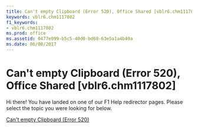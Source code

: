 ```yaml
---
title: Can't empty Clipboard (Error 520), Office Shared [vblr6.chm1117802]
keywords: vblr6.chm1117802
f1_keywords:
- vblr6.chm1117802
ms.prod: office
ms.assetid: 0477e099-b5c5-40d0-bd68-63e5a1a4b49a
ms.date: 06/08/2017
---
```



# Can't empty Clipboard (Error 520), Office Shared [vblr6.chm1117802]

Hi there! You have landed on one of our F1 Help redirector pages. Please select the topic you were looking for below.

[Can't empty Clipboard (Error 520)](http://msdn.microsoft.com/library/d1b47bdf-e48b-471c-05c4-0491c1240c0e%28Office.15%29.aspx)

